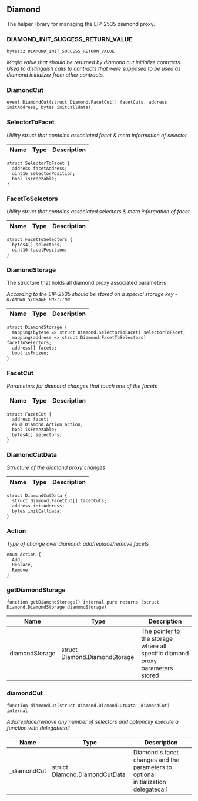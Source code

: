 ## Diamond

The helper library for managing the EIP-2535 diamond proxy.

### DIAMOND_INIT_SUCCESS_RETURN_VALUE

```solidity
bytes32 DIAMOND_INIT_SUCCESS_RETURN_VALUE
```

_Magic value that should be returned by diamond cut initialize contracts.
Used to distinguish calls to contracts that were supposed to be used as diamond initializer from other contracts._

### DiamondCut

```solidity
event DiamondCut(struct Diamond.FacetCut[] facetCuts, address initAddress, bytes initCalldata)
```

### SelectorToFacet

_Utility struct that contains associated facet & meta information of selector_

| Name | Type | Description |
| ---- | ---- | ----------- |

```solidity
struct SelectorToFacet {
  address facetAddress;
  uint16 selectorPosition;
  bool isFreezable;
}
```

### FacetToSelectors

_Utility struct that contains associated selectors & meta information of facet_

| Name | Type | Description |
| ---- | ---- | ----------- |

```solidity
struct FacetToSelectors {
  bytes4[] selectors;
  uint16 facetPosition;
}
```

### DiamondStorage

The structure that holds all diamond proxy associated parameters

_According to the EIP-2535 should be stored on a special storage key - `DIAMOND_STORAGE_POSITION`_

| Name | Type | Description |
| ---- | ---- | ----------- |

```solidity
struct DiamondStorage {
  mapping(bytes4 => struct Diamond.SelectorToFacet) selectorToFacet;
  mapping(address => struct Diamond.FacetToSelectors) facetToSelectors;
  address[] facets;
  bool isFrozen;
}
```

### FacetCut

_Parameters for diamond changes that touch one of the facets_

| Name | Type | Description |
| ---- | ---- | ----------- |

```solidity
struct FacetCut {
  address facet;
  enum Diamond.Action action;
  bool isFreezable;
  bytes4[] selectors;
}
```

### DiamondCutData

_Structure of the diamond proxy changes_

| Name | Type | Description |
| ---- | ---- | ----------- |

```solidity
struct DiamondCutData {
  struct Diamond.FacetCut[] facetCuts;
  address initAddress;
  bytes initCalldata;
}
```

### Action

_Type of change over diamond: add/replace/remove facets_

```solidity
enum Action {
  Add,
  Replace,
  Remove
}
```

### getDiamondStorage

```solidity
function getDiamondStorage() internal pure returns (struct Diamond.DiamondStorage diamondStorage)
```

| Name | Type | Description |
| ---- | ---- | ----------- |
| diamondStorage | struct Diamond.DiamondStorage | The pointer to the storage where all specific diamond proxy parameters stored |

### diamondCut

```solidity
function diamondCut(struct Diamond.DiamondCutData _diamondCut) internal
```

_Add/replace/remove any number of selectors and optionally execute a function with delegatecall_

| Name | Type | Description |
| ---- | ---- | ----------- |
| _diamondCut | struct Diamond.DiamondCutData | Diamond's facet changes and the parameters to optional initialization delegatecall |

